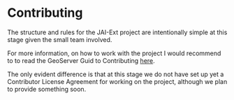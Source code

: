 # Contributing

The structure and rules for the JAI-Ext project are intentionally simple at this stage given the small team involved.

For more information, on how to work with the project I would recommend to to read the GeoServer Guid to Contributing [here](http://docs.geoserver.org/latest/en/docguide/contributing.html).

The only evident difference is that at this stage we do not have set up yet a Contributor License Agreement for working on the project, although we plan to provide something soon. 
